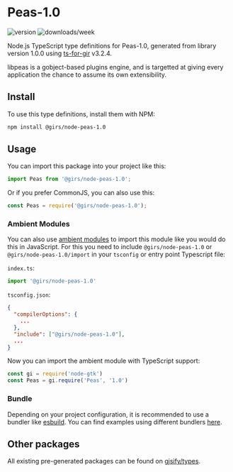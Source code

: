 
# Peas-1.0

![version](https://img.shields.io/npm/v/@girs/node-peas-1.0)
![downloads/week](https://img.shields.io/npm/dw/@girs/node-peas-1.0)


Node.js TypeScript type definitions for Peas-1.0, generated from library version 1.0.0 using [ts-for-gir](https://github.com/gjsify/ts-for-gir) v3.2.4.

libpeas is a gobject-based plugins engine, and is targetted at giving every application the chance to assume its own extensibility.

## Install

To use this type definitions, install them with NPM:
```bash
npm install @girs/node-peas-1.0
```

## Usage

You can import this package into your project like this:
```ts
import Peas from '@girs/node-peas-1.0';
```

Or if you prefer CommonJS, you can also use this:
```ts
const Peas = require('@girs/node-peas-1.0');
```

### Ambient Modules

You can also use [ambient modules](https://github.com/gjsify/ts-for-gir/tree/main/packages/cli#ambient-modules) to import this module like you would do this in JavaScript.
For this you need to include `@girs/node-peas-1.0` or `@girs/node-peas-1.0/import` in your `tsconfig` or entry point Typescript file:

`index.ts`:
```ts
import '@girs/node-peas-1.0'
```

`tsconfig.json`:
```json
{
  "compilerOptions": {
    ...
  },
  "include": ["@girs/node-peas-1.0"],
  ...
}
```

Now you can import the ambient module with TypeScript support: 

```ts
const gi = require('node-gtk')
const Peas = gi.require('Peas', '1.0')
```


### Bundle

Depending on your project configuration, it is recommended to use a bundler like [esbuild](https://esbuild.github.io/). You can find examples using different bundlers [here](https://github.com/gjsify/ts-for-gir/tree/main/examples).

## Other packages

All existing pre-generated packages can be found on [gjsify/types](https://github.com/gjsify/types).

